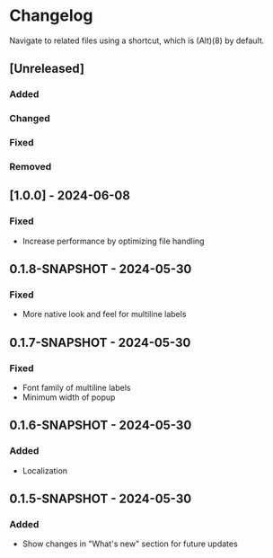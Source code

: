 # Changelog

Navigate to related files using a shortcut, which is (Alt)(8) by default.

## [Unreleased]

### Added

### Changed

### Fixed

### Removed

## [1.0.0] - 2024-06-08

### Fixed

- Increase performance by optimizing file handling

## 0.1.8-SNAPSHOT - 2024-05-30

### Fixed

- More native look and feel for multiline labels

## 0.1.7-SNAPSHOT - 2024-05-30

### Fixed

- Font family of multiline labels
- Minimum width of popup

## 0.1.6-SNAPSHOT - 2024-05-30

### Added

- Localization

## 0.1.5-SNAPSHOT - 2024-05-30

### Added

- Show changes in "What's new" section for future updates
